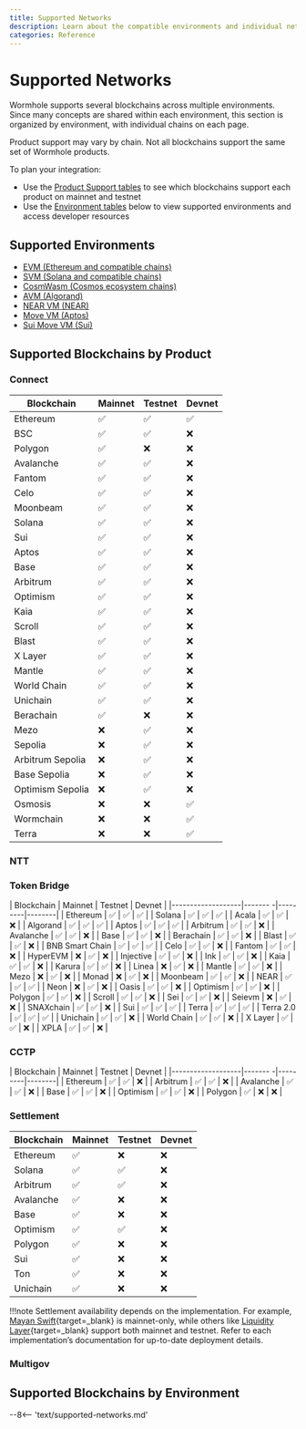 ```yaml
---
title: Supported Networks
description: Learn about the compatible environments and individual networks that Wormhole supports. Readers can click on each of the blockchain logos for more information.
categories: Reference
---
```


# Supported Networks

Wormhole supports several blockchains across multiple environments. Since many concepts are shared within each environment, this section is organized by environment, with individual chains on each page.

Product support may vary by chain. Not all blockchains support the same set of Wormhole products.

To plan your integration:

 - Use the [Product Support tables](#supported-blockchains-by-product) to see which blockchains support each product on mainnet and testnet
 - Use the [Environment tables](#supported-blockchains-by-environment) below to view supported environments and access developer resources

## Supported Environments

- [EVM (Ethereum and compatible chains)](#evm)
- [SVM (Solana and compatible chains)](#svm)
- [CosmWasm (Cosmos ecosystem chains)](#cosmwasm)
- [AVM (Algorand)](#avm)
- [NEAR VM (NEAR)](#near-vm)
- [Move VM (Aptos)](#move-vm)
- [Sui Move VM (Sui)](#sui-move-vm)

## Supported Blockchains by Product

### Connect

| Blockchain        | Mainnet | Testnet | Devnet |
|-------------------|---------|---------|--------|
| Ethereum          | ✅      | ✅      | ✅      |
| BSC               | ✅      | ✅      | ❌      |
| Polygon           | ✅      | ❌      | ❌      |
| Avalanche         | ✅      | ✅      | ❌      |
| Fantom            | ✅      | ✅      | ❌      |
| Celo              | ✅      | ✅      | ❌      |
| Moonbeam          | ✅      | ✅      | ❌      |
| Solana            | ✅      | ✅      | ❌      |
| Sui               | ✅      | ✅      | ❌      |
| Aptos             | ✅      | ✅      | ❌      |
| Base              | ✅      | ✅      | ❌      |
| Arbitrum          | ✅      | ✅      | ❌      |
| Optimism          | ✅      | ✅      | ❌      |
| Kaia              | ✅      | ✅      | ❌      |
| Scroll            | ✅      | ✅      | ❌      |
| Blast             | ✅      | ✅      | ❌      |
| X Layer           | ✅      | ✅      | ❌      |
| Mantle            | ✅      | ✅      | ❌      |
| World Chain       | ✅      | ✅      | ❌      |
| Unichain          | ✅      | ✅      | ❌      |
| Berachain         | ✅      | ❌      | ❌      |
| Mezo              | ❌      | ✅      | ❌      |
| Sepolia           | ❌      | ✅      | ❌      |
| Arbitrum Sepolia  | ❌      | ✅      | ❌      |
| Base Sepolia      | ❌      | ✅      | ❌      |
| Optimism Sepolia  | ❌      | ✅      | ❌      |
| Osmosis           | ❌      | ❌      | ✅      |
| Wormchain         | ❌      | ❌      | ✅      |
| Terra             | ❌      | ❌      | ✅      |

### NTT

### Token Bridge

| Blockchain        | Mainnet | Testnet | Devnet |
|-------------------|------- -|---------|--------|
| Ethereum          | ✅      | ✅       | ✅      |
| Solana            | ✅      | ✅       | ✅      |
| Acala             | ✅      | ✅       | ❌      |
| Algorand          | ✅      | ✅       | ✅      |
| Aptos             | ✅      | ✅       | ✅      |
| Arbitrum          | ✅      | ✅       | ❌      |
| Avalanche         | ✅      | ✅       | ❌      |
| Base              | ✅      | ✅       | ❌      |
| Berachain         | ✅      | ✅       | ❌      |
| Blast             | ✅      | ✅       | ❌      |
| BNB Smart Chain   | ✅      | ✅       | ✅      |
| Celo              | ✅      | ✅       | ❌      |
| Fantom            | ✅      | ✅       | ❌      |
| HyperEVM          | ❌      | ✅       | ❌      |
| Injective         | ✅      | ✅       | ❌      |
| Ink               | ✅      | ✅       | ❌      |
| Kaia              | ✅      | ✅       | ❌      |
| Karura            | ✅      | ✅       | ❌      |
| Linea             | ❌      | ✅       | ❌      |
| Mantle            | ✅      | ✅       | ❌      |
| Mezo              | ❌      | ✅       | ❌      |
| Monad             | ❌      | ✅       | ❌      |
| Moonbeam          | ✅      | ✅       | ❌      |
| NEAR              | ✅      | ✅       | ✅      |
| Neon              | ❌      | ✅       | ❌      |
| Oasis             | ✅      | ✅       | ❌      |
| Optimism          | ✅      | ✅       | ❌      |
| Polygon           | ✅      | ✅       | ❌      |
| Scroll            | ✅      | ✅       | ❌      |
| Sei               | ✅      | ✅       | ❌      |
| Seievm            | ❌      | ✅       | ❌      |
| SNAXchain         | ✅      | ✅       | ❌      |
| Sui               | ✅      | ✅       | ✅      |
| Terra             | ✅      | ✅       | ✅      |
| Terra 2.0         | ✅      | ✅       | ✅      |
| Unichain          | ✅      | ✅       | ❌      |
| World Chain       | ✅      | ✅       | ❌      |
| X Layer           | ✅      | ✅       | ❌      |
| XPLA              | ✅      | ✅       | ❌      |

### CCTP

| Blockchain        | Mainnet | Testnet | Devnet |
|-------------------|------- -|---------|--------|
| Ethereum          | ✅      | ✅       | ❌      |
| Arbitrum          | ✅      | ✅       | ❌      |
| Avalanche         | ✅      | ✅       | ❌      |
| Base              | ✅      | ✅       | ❌      |
| Optimism          | ✅      | ✅       | ❌      |
| Polygon           | ✅      | ❌       | ❌      |

### Settlement

| Blockchain        | Mainnet | Testnet | Devnet |
|-------------------|---------|---------|--------|
| Ethereum          | ✅      | ❌      | ❌      |
| Solana            | ✅      | ✅      | ❌      |
| Arbitrum          | ✅      | ✅      | ❌      |
| Avalanche         | ✅      | ❌      | ❌      |
| Base              | ✅      | ❌      | ❌      |
| Optimism          | ✅      | ✅      | ❌      |
| Polygon           | ✅      | ❌      | ❌      |
| Sui               | ✅      | ❌      | ❌      |
| Ton               | ✅      | ❌      | ❌      |
| Unichain          | ✅      | ❌      | ❌      |

!!!note
    Settlement availability depends on the implementation. For example, [Mayan Swift](/docs/learn/transfers/settlement/architecture/#mayan-swift){target=\_blank} is mainnet-only, while others like [Liquidity Layer](/docs/learn/transfers/settlement/architecture/#wormhole-liquidity-layer){target=\_blank} support both mainnet and testnet. Refer to each implementation’s documentation for up-to-date deployment details.

### Multigov

## Supported Blockchains by Environment

--8<-- 'text/supported-networks.md'

